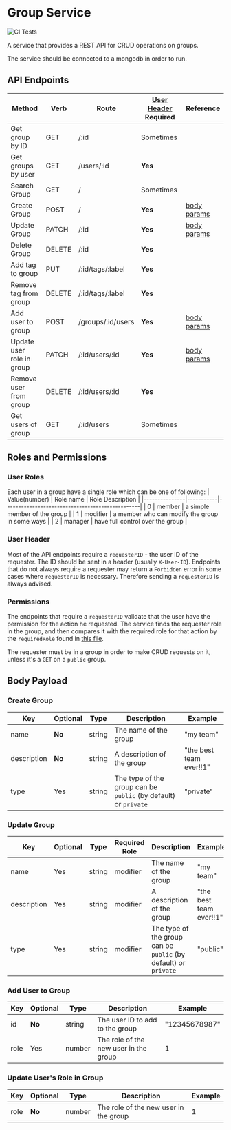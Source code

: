 # Group Service

![CI Tests](https://github.com/alphawolfteam/group-service/workflows/CI%20Tests/badge.svg)

  A service that provides a REST API for CRUD operations on groups.
  
  The service should be connected to a mongodb in order to run.

## API Endpoints
| Method                    | Verb   | Route             | [User Header](###user-header) Required | Reference                                      |
|---------------------------|--------|-------------------|---------------------------------------------|------------------------------------------------|
| Get group by ID           | GET    | /:id              | Sometimes                                   |                                                |
| Get groups by user        | GET    | /users/:id        | **Yes**                                     |                                                |
| Search Group              | GET    | /                 | Sometimes                                   |                                                |
| Create Group              | POST   | /                 | **Yes**                                     | [body params](###create-group)                 |
| Update Group              | PATCH  | /:id              | **Yes**                                     | [body params](###update-group)                 |
| Delete Group              | DELETE | /:id              | **Yes**                                     |                                                |
| Add tag to group          | PUT    | /:id/tags/:label  | **Yes**                                     |                                                |
| Remove tag from group     | DELETE | /:id/tags/:label  | **Yes**                                     |                                                |
| Add user to group         | POST   | /groups/:id/users | **Yes**                                     | [body params](###add-user-to-group)            |
| Update user role in group | PATCH  | /:id/users/:id    | **Yes**                                     | [body params](###update-user's-role-in-group)  |
| Remove user from group    | DELETE | /:id/users/:id    | **Yes**                                     |                                                |
| Get users of group        | GET    | /:id/users        | Sometimes                                   |                                                |

## Roles and Permissions
### User Roles
Each user in a group have a single role which can be one of following:
| Value(number) | Role name | Role Description                                |
|---------------|-----------|-------------------------------------------------|
| 0             | member    | a simple member of the group                    |
| 1             | modifier  | a member who can modify the group in some ways  |
| 2             | manager   | have full control over the group                |

### User Header
Most of the API endpoints require a `requesterID` - the user ID of the requester. The ID should be sent in a header (usually `X-User-ID`).
Endpoints that do not always require a requester may return a `Forbidden` error in some cases where `requesterID` is necessary. Therefore sending a `requesterID` is always advised.

### Permissions
The endpoints that require a `requesterID` validate that the user have the permission for the action he requested. The service finds the requester role in the group, and then compares it with the required role for that action by the `requiredRole` found in [this file](src/group/user/user.role.ts).

The requester  must be in a group in order to make CRUD requests on it, unless it's a `GET` on a `public` group.

## Body Payload

### Create Group
| Key         | Optional  | Type    | Description                                                     | Example
|-------------|-----------|---------|-----------------------------------------------------------------|---------
| name        | **No**    | string  | The name of the group                                           | "my team"
| description | **No**    | string  | A description of the group                                      | "the best team ever!!1"
| type        | Yes       | string  | The type of the group can be `public` (by default) or `private` | "private"

### Update Group
| Key         | Optional  | Type    | Required Role | Description                                                     | Example
|-------------|-----------|---------|---------------|-----------------------------------------------------------------|---------
| name        | Yes       | string  | modifier      | The name of the group                                           | "my team"
| description | Yes       | string  | modifier      | A description of the group                                      | "the best team ever!!1"
| type        | Yes       | string  | modifier      | The type of the group can be `public` (by default) or `private` | "public"

### Add User to Group
| Key   | Optional  | Type    | Description                           | Example
|-------|-----------|---------|---------------------------------------|---------
| id    | **No**    | string  | The user ID to add to the group       | "12345678987"
| role  | Yes       | number  | The role of the new user in the group | 1

### Update User's Role in Group
| Key   | Optional  | Type    | Description                           | Example
|-------|-----------|---------|---------------------------------------|---------
| role  | **No**    | number  | The role of the new user in the group | 1
